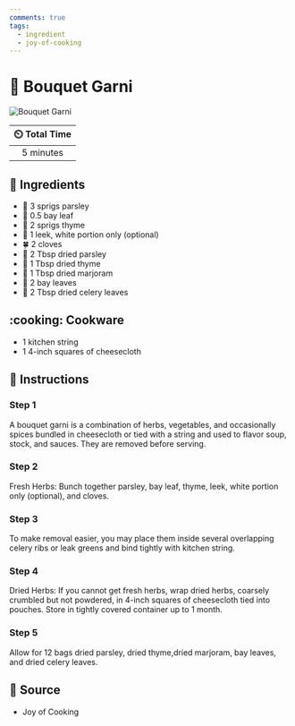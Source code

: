```yaml
---
comments: true
tags:
  - ingredient
  - joy-of-cooking
---
```

# :herb: Bouquet Garni

![Bouquet Garni](../assets/images/bouquet-garni.png)

| :timer_clock: Total Time |
|:-----------------------: |
| 5 minutes |

## :salt: Ingredients

- :herb: 3 sprigs parsley
- :fallen_leaf: 0.5 bay leaf
- :herb: 2 sprigs thyme
- :leafy_green: 1 leek, white portion only (optional)
- :four_leaf_clover: 2 cloves
- :herb: 2 Tbsp dried parsley
- :herb: 1 Tbsp dried thyme
- :herb: 1 Tbsp dried marjoram
- :fallen_leaf: 2 bay leaves
- :leafy_green: 2 Tbsp dried celery leaves

## :cooking: Cookware

- 1 kitchen string
- 1 4-inch squares of cheesecloth

## :pencil: Instructions

### Step 1

A bouquet garni is a combination of herbs, vegetables, and occasionally spices bundled in cheesecloth or tied with a
string and used to flavor soup, stock, and sauces. They are removed before serving.

### Step 2

Fresh Herbs: Bunch together parsley, bay leaf, thyme, leek, white portion only (optional), and cloves.

### Step 3

To make removal easier, you may place them inside several overlapping celery ribs or leak greens and bind tightly with
kitchen string.

### Step 4

Dried Herbs: If you cannot get fresh herbs, wrap dried herbs, coarsely crumbled but not powdered, in 4-inch squares of
cheesecloth tied into pouches. Store in tightly covered container up to 1 month.

### Step 5

Allow for 12 bags dried parsley, dried thyme,dried marjoram, bay leaves, and dried celery leaves.

## :link: Source

- Joy of Cooking
